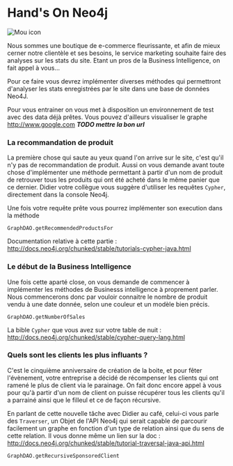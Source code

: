 Hand's On Neo4j
=========

![Mou icon](http://upload.wikimedia.org/wikipedia/en/4/4a/Neo4j.jpg)

Nous sommes une boutique de e-commerce fleurissante, et afin de mieux cerner notre clientèle et ses besoins, le service marketing souhaite faire des analyses sur les stats du site.
Etant un pros de la Business Intelligence, on fait appel à vous...

Pour ce faire vous devrez implémenter diverses méthodes qui permettront d'analyser les stats enregistrées par le site dans une base de données Neo4J.

Pour vous entrainer on vous met à disposition un environnement de test avec des data déjà prêtes.
Vous pouvez d'ailleurs visualiser le graphe <http://www.google.com> ***TODO mettre la bon url***


### La recommandation de produit

La première chose qui saute au yeux quand l'on arrive sur le site, c'est qu'il n'y pas de recommandation de produit. Aussi on vous demande avant toute chose d'implémenter une méthode permettant à partir d'un nom de produit de retrouver tous les produits qui ont été acheté dans le même panier que ce dernier. Didier votre collègue vous suggère d'utiliser les requêtes `Cypher`, directement dans la console Neo4j.

Une fois votre requête prête vous pourrez implémenter son execution dans la méthode

	GraphDAO.getRecommendedProductsFor

Documentation relative à cette partie : <http://docs.neo4j.org/chunked/stable/tutorials-cypher-java.html>


### Le début de la Business Intelligence

Une fois cette aparté close, on vous demande de commencer à implémenter les méthodes de Businesss intelligence à proprement parler.
Nous commencerons donc par vouloir connaitre le nombre de produit vendu à une date donnée, selon une couleur et un modèle bien précis.

	GraphDAO.getNumberOfSales

La bible `Cypher` que vous avez sur votre table de nuit : <http://docs.neo4j.org/chunked/stable/cypher-query-lang.html>

### Quels sont les clients les plus influants ?

C'est le cinquième anniversaire de création de la boite, et pour fêter l'évènement, votre entreprise a décidé de récompenser les clients qui ont ramené le plus de client via le parainage.
On fait donc encore appel à vous pour qu'à partir d'un nom de client on puisse récupérer tous les clients qu'il a parrainé ainsi que le filleul et ce de façon récursive.

En parlant de cette nouvelle tâche avec Didier au café, celui-ci vous parle des `Traverser`, un Objet de l'API Neo4j qui serait capable de parcourir facilement un graphe en fonction d'un type de relation ainsi que du sens de cette relation.
Il vous donne même un lien sur la doc : <http://docs.neo4j.org/chunked/stable/tutorial-traversal-java-api.html>

	GraphDAO.getRecursiveSponsoredClient